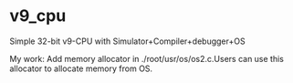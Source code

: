 v9_cpu
=======
Simple 32-bit v9-CPU with Simulator+Compiler+debugger+OS

My work:
Add memory allocator in ./root/usr/os/os2.c.Users can use this allocator to allocate memory from OS.


